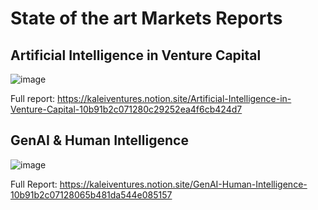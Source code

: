 # State of the art Markets Reports


## Artificial Intelligence in Venture Capital

![image](https://github.com/user-attachments/assets/02d0fd97-8695-4186-b887-ac06115b9028)


Full report: https://kaleiventures.notion.site/Artificial-Intelligence-in-Venture-Capital-10b91b2c071280c29252ea4f6cb424d7


## GenAI & Human Intelligence 


![image](https://github.com/user-attachments/assets/c0f110ae-3e9e-4fbb-be32-c128c2bbfa9d)

Full Report: https://kaleiventures.notion.site/GenAI-Human-Intelligence-10b91b2c07128065b481da544e085157
